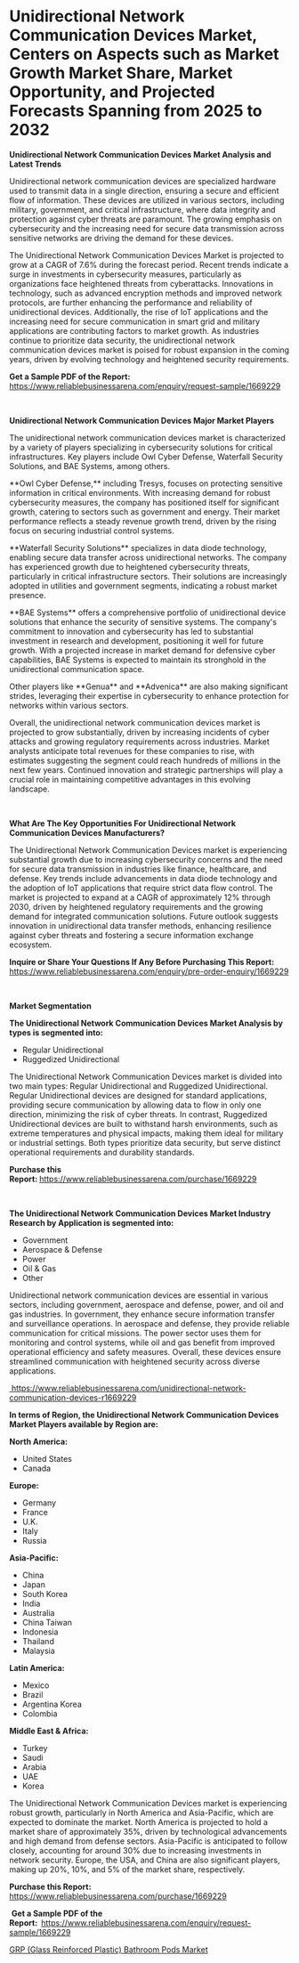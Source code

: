 <p><h1>Unidirectional Network Communication Devices Market, Centers on Aspects such as Market Growth Market Share, Market Opportunity, and Projected Forecasts Spanning from 2025 to 2032</h1></p><p><strong>Unidirectional Network Communication Devices Market Analysis and Latest Trends</strong></p>
<p><p>Unidirectional network communication devices are specialized hardware used to transmit data in a single direction, ensuring a secure and efficient flow of information. These devices are utilized in various sectors, including military, government, and critical infrastructure, where data integrity and protection against cyber threats are paramount. The growing emphasis on cybersecurity and the increasing need for secure data transmission across sensitive networks are driving the demand for these devices.</p><p>The Unidirectional Network Communication Devices Market is projected to grow at a CAGR of 7.6% during the forecast period. Recent trends indicate a surge in investments in cybersecurity measures, particularly as organizations face heightened threats from cyberattacks. Innovations in technology, such as advanced encryption methods and improved network protocols, are further enhancing the performance and reliability of unidirectional devices. Additionally, the rise of IoT applications and the increasing need for secure communication in smart grid and military applications are contributing factors to market growth. As industries continue to prioritize data security, the unidirectional network communication devices market is poised for robust expansion in the coming years, driven by evolving technology and heightened security requirements.</p></p>
<p><strong>Get a Sample PDF of the Report:&nbsp;</strong> <a href="https://www.reliablebusinessarena.com/enquiry/request-sample/1669229?utm_campaign=2632&utm_medium=2&utm_source=Github&utm_content=ia&utm_term=02032025&utm_id=unidirectional-network-communication-devices">https://www.reliablebusinessarena.com/enquiry/request-sample/1669229</a></p>
<p>&nbsp;</p>
<p><strong>Unidirectional Network Communication Devices Major Market Players</strong></p>
<p><p>The unidirectional network communication devices market is characterized by a variety of players specializing in cybersecurity solutions for critical infrastructures. Key players include Owl Cyber Defense, Waterfall Security Solutions, and BAE Systems, among others.</p><p>**Owl Cyber Defense,** including Tresys, focuses on protecting sensitive information in critical environments. With increasing demand for robust cybersecurity measures, the company has positioned itself for significant growth, catering to sectors such as government and energy. Their market performance reflects a steady revenue growth trend, driven by the rising focus on securing industrial control systems.</p><p>**Waterfall Security Solutions** specializes in data diode technology, enabling secure data transfer across unidirectional networks. The company has experienced growth due to heightened cybersecurity threats, particularly in critical infrastructure sectors. Their solutions are increasingly adopted in utilities and government segments, indicating a robust market presence.</p><p>**BAE Systems** offers a comprehensive portfolio of unidirectional device solutions that enhance the security of sensitive systems. The company's commitment to innovation and cybersecurity has led to substantial investment in research and development, positioning it well for future growth. With a projected increase in market demand for defensive cyber capabilities, BAE Systems is expected to maintain its stronghold in the unidirectional communication space.</p><p>Other players like **Genua** and **Advenica** are also making significant strides, leveraging their expertise in cybersecurity to enhance protection for networks within various sectors.</p><p>Overall, the unidirectional network communication devices market is projected to grow substantially, driven by increasing incidents of cyber attacks and growing regulatory requirements across industries. Market analysts anticipate total revenues for these companies to rise, with estimates suggesting the segment could reach hundreds of millions in the next few years. Continued innovation and strategic partnerships will play a crucial role in maintaining competitive advantages in this evolving landscape.</p></p>
<p>&nbsp;</p>
<p><strong>What Are The Key Opportunities For Unidirectional Network Communication Devices Manufacturers?</strong></p>
<p><p>The Unidirectional Network Communication Devices market is experiencing substantial growth due to increasing cybersecurity concerns and the need for secure data transmission in industries like finance, healthcare, and defense. Key trends include advancements in data diode technology and the adoption of IoT applications that require strict data flow control. The market is projected to expand at a CAGR of approximately 12% through 2030, driven by heightened regulatory requirements and the growing demand for integrated communication solutions. Future outlook suggests innovation in unidirectional data transfer methods, enhancing resilience against cyber threats and fostering a secure information exchange ecosystem.</p></p>
<p><strong>Inquire or Share Your Questions If Any Before Purchasing This Report:</strong> <a href="https://www.reliablebusinessarena.com/enquiry/pre-order-enquiry/1669229?utm_campaign=2632&utm_medium=2&utm_source=Github&utm_content=ia&utm_term=02032025&utm_id=unidirectional-network-communication-devices">https://www.reliablebusinessarena.com/enquiry/pre-order-enquiry/1669229</a></p>
<p>&nbsp;</p>
<p><strong>Market Segmentation</strong></p>
<p><strong>The Unidirectional Network Communication Devices Market Analysis by types is segmented into:</strong></p>
<p><ul><li>Regular Unidirectional</li><li>Ruggedized Unidirectional</li></ul></p>
<p><p>The Unidirectional Network Communication Devices market is divided into two main types: Regular Unidirectional and Ruggedized Unidirectional. Regular Unidirectional devices are designed for standard applications, providing secure communication by allowing data to flow in only one direction, minimizing the risk of cyber threats. In contrast, Ruggedized Unidirectional devices are built to withstand harsh environments, such as extreme temperatures and physical impacts, making them ideal for military or industrial settings. Both types prioritize data security, but serve distinct operational requirements and durability standards.</p></p>
<p><strong>Purchase this Report:&nbsp;</strong><a href="https://www.reliablebusinessarena.com/purchase/1669229?utm_campaign=2632&utm_medium=2&utm_source=Github&utm_content=ia&utm_term=02032025&utm_id=unidirectional-network-communication-devices">https://www.reliablebusinessarena.com/purchase/1669229</a></p>
<p>&nbsp;</p>
<p><strong>The Unidirectional Network Communication Devices Market Industry Research by Application is segmented into:</strong></p>
<p><ul><li>Government</li><li>Aerospace & Defense</li><li>Power</li><li>Oil & Gas</li><li>Other</li></ul></p>
<p><p>Unidirectional network communication devices are essential in various sectors, including government, aerospace and defense, power, and oil and gas industries. In government, they enhance secure information transfer and surveillance operations. In aerospace and defense, they provide reliable communication for critical missions. The power sector uses them for monitoring and control systems, while oil and gas benefit from improved operational efficiency and safety measures. Overall, these devices ensure streamlined communication with heightened security across diverse applications.</p></p>
<p><a href="https://www.reliablebusinessarena.com/unidirectional-network-communication-devices-r1669229?utm_campaign=2632&utm_medium=2&utm_source=Github&utm_content=ia&utm_term=02032025&utm_id=unidirectional-network-communication-devices">&nbsp;https://www.reliablebusinessarena.com/unidirectional-network-communication-devices-r1669229</a></p>
<p><strong>In terms of Region, the Unidirectional Network Communication Devices Market Players available by Region are:</strong></p>
<p>
    <p> <strong> North America: </strong>
        <ul>
            <li>United States</li>
            <li>Canada</li>
        </ul>
        </p> 
    <p> <strong> Europe: </strong>
        <ul>
            <li>Germany</li>
            <li>France</li>
            <li>U.K.</li>
            <li>Italy</li>
            <li>Russia</li>
        </ul>
        </p> 
    <p> <strong> Asia-Pacific: </strong>
        <ul>
            <li>China</li>
            <li>Japan</li>
            <li>South Korea</li>
            <li>India</li>
            <li>Australia</li>
            <li>China Taiwan</li>
            <li>Indonesia</li>
            <li>Thailand</li>
            <li>Malaysia</li>
        </ul>
        </p> 
    <p> <strong> Latin America: </strong>
        <ul>
            <li>Mexico</li>
            <li>Brazil</li>
            <li>Argentina Korea</li>
            <li>Colombia</li>
        </ul>
        </p> 
    <p> <strong> Middle East & Africa: </strong>
        <ul>
            <li>Turkey</li>
            <li>Saudi</li>
            <li>Arabia</li>
            <li>UAE</li>
            <li>Korea</li>
        </ul>
    </p>
    </p>
<p><p>The Unidirectional Network Communication Devices market is experiencing robust growth, particularly in North America and Asia-Pacific, which are expected to dominate the market. North America is projected to hold a market share of approximately 35%, driven by technological advancements and high demand from defense sectors. Asia-Pacific is anticipated to follow closely, accounting for around 30% due to increasing investments in network security. Europe, the USA, and China are also significant players, making up 20%, 10%, and 5% of the market share, respectively.</p></p>
<p><strong>Purchase this Report: </strong><a href="https://www.reliablebusinessarena.com/purchase/1669229?utm_campaign=2632&utm_medium=2&utm_source=Github&utm_content=ia&utm_term=02032025&utm_id=unidirectional-network-communication-devices">https://www.reliablebusinessarena.com/purchase/1669229</a></p>
<p>&nbsp;<strong>Get a Sample PDF of the Report:&nbsp;&nbsp;</strong><a href="https://www.reliablebusinessarena.com/enquiry/request-sample/1669229?utm_campaign=2632&utm_medium=2&utm_source=Github&utm_content=ia&utm_term=02032025&utm_id=unidirectional-network-communication-devices">https://www.reliablebusinessarena.com/enquiry/request-sample/1669229</a></p>
<p><strong></strong></p>
<p><p><a href="https://github.com/pimanoruman/Market-Research-Report-List-1/blob/main/grp-glass-reinforced-plastic-bathroom-pods-market.md?utm_campaign=2632&utm_medium=2&utm_source=Github&utm_content=ia&utm_term=02032025&utm_id=unidirectional-network-communication-devices">GRP (Glass Reinforced Plastic) Bathroom Pods Market</a></p></p>